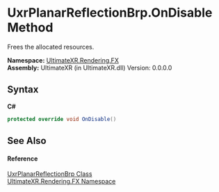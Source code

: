 # UxrPlanarReflectionBrp.OnDisable Method 
 

Frees the allocated resources.

**Namespace:**&nbsp;<a href="N_UltimateXR_Rendering_FX">UltimateXR.Rendering.FX</a><br />**Assembly:**&nbsp;UltimateXR (in UltimateXR.dll) Version: 0.0.0.0

## Syntax

**C#**<br />
``` C#
protected override void OnDisable()
```


## See Also


#### Reference
<a href="T_UltimateXR_Rendering_FX_UxrPlanarReflectionBrp">UxrPlanarReflectionBrp Class</a><br /><a href="N_UltimateXR_Rendering_FX">UltimateXR.Rendering.FX Namespace</a><br />